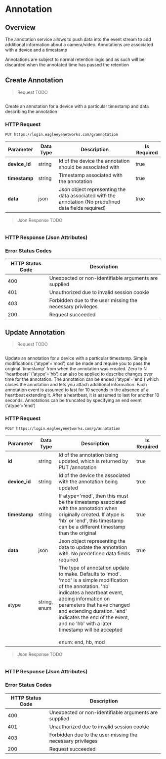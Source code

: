 # Annotation

<!--===================================================================-->
## Overview
<!--===================================================================-->

The annotation service allows to push data into the event stream to add additional information about a camera/video. Annotations are associated with a device and a timestamp

<aside class="notice">Annotations are subject to normal retention logic and as such will be discarded when the annotated time has passed the retention</aside>

<!--===================================================================-->
## Create Annotation
<!--===================================================================-->

> Request TODO

```shell
```

Create an annotation for a device with a particular timestamp and data describing the annotation

### HTTP Request

`PUT https://login.eagleeyenetworks.com/g/annotation`

Parameter     | Data Type | Description | Is Required
---------     | --------- | ----------- | -----------
**device_id** | string    | Id of the device the annotation should be associated with | true
**timestamp** | string    | Timestamp associated with the annotation | true
**data**      | json      | Json object representing the data associated with the annotation (No predefined data fields required) | true

> Json Response TODO

```json
```

### HTTP Response (Json Attributes)



### Error Status Codes

HTTP Status Code | Description
---------------- | -----------
400	| Unexpected or non-identifiable arguments are supplied
401	| Unauthorized due to invalid session cookie
403	| Forbidden due to the user missing the necessary privileges
200	| Request succeeded

<!--===================================================================-->
## Update Annotation
<!--===================================================================-->

> Request TODO

```shell
```

Update an annotation for a device with a particular timestamp. Simple modifications ('atype'='mod') can be made and require you to pass the original 'timestamp' from when the annotation was created. Zero to N 'heartbeats' ('atype'='hb') can also be applied to describe changes over time for the annotation. The annotation can be ended ('atype'='end') which closes the annotation and lets you attach additional information. Each annotation event is assumed to last for 10 seconds in the absence of a heartbeat extending it. After a heartbeat, it is assumed to last for another 10 seconds. Annotations can be truncated by specifying an end event ('atype'='end')

### HTTP Request

`POST https://login.eagleeyenetworks.com/g/annotation`

Parameter     | Data Type    | Description | Is Required
---------     | ---------    | ----------- | -----------
**id**        | string       | Id of the annotation being updated, which is returned by PUT /annotation | true
**device_id** | string       | Id of the device the associated with the annotation being updated | true
**timestamp** | string       | If atype='mod', then this must be the timestamp associated with the annotation when originally created. If atype is 'hb' or 'end', this timestamp can be a different timestamp than the original | true
**data**      | json         | Json object representing the data to update the annotation with. No predefined data fields required | true
atype         | string, enum | The type of annotation update to make. Defaults to 'mod'. 'mod' is a simple modification of the annotation. 'hb' indicates a heartbeat event, adding information on parameters that have changed and extending duration. 'end' indicates the end of the event, and no 'hb' with a later timestamp will be accepted <br><br>enum: end, hb, mod

> Json Response TODO

```json
```

### HTTP Response (Json Attributes)



### Error Status Codes

HTTP Status Code | Description
---------------- | -----------
400	| Unexpected or non-identifiable arguments are supplied
401	| Unauthorized due to invalid session cookie
403	| Forbidden due to the user missing the necessary privileges
200	| Request succeeded
